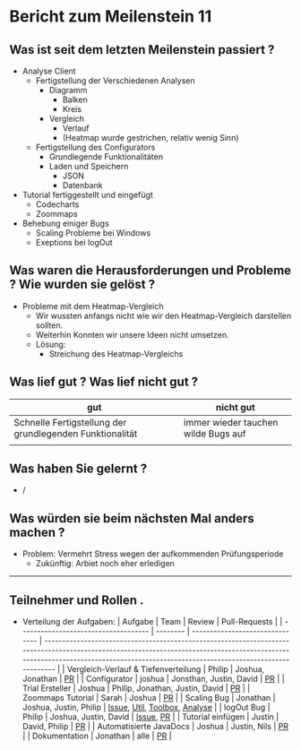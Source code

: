 # Bericht zum Meilenstein 11

## Was ist seit dem letzten Meilenstein passiert ?
- Analyse Client
    - Fertigstellung der Verschiedenen Analysen
        - Diagramm
            - Balken
            - Kreis
        - Vergleich
            - Verlauf
            - (Heatmap wurde gestrichen, relativ wenig Sinn)
    - Fertigstellung des Configurators
        - Grundlegende Funktionalitäten
        - Laden und Speichern
            - JSON
            - Datenbank
- Tutorial fertiggestellt und eingefügt
    - Codecharts
    - Zoommaps
- Behebung einiger Bugs
    - Scaling Probleme bei Windows
    - Exeptions bei logOut

## Was waren die Herausforderungen und Probleme ? Wie wurden sie gelöst ?
- Probleme mit dem Heatmap-Vergleich
    - Wir wussten anfangs nicht wie wir den Heatmap-Vergleich darstellen sollten.
    - Weiterhin Konnten wir unsere Ideen nicht umsetzen.
    - Lösung:
        - Streichung des Heatmap-Vergleichs

## Was lief gut ? Was lief nicht gut ?
| gut                                                      | nicht gut                           |
| -------------------------------------------------------- | ----------------------------------- |
| Schnelle Fertigstellung der grundlegenden Funktionalität | immer wieder tauchen wilde Bugs auf |
|                                                          |                                     |

## Was haben Sie gelernt ?
- /

## Was würden sie beim nächsten Mal anders machen ?
- Problem: Vermehrt Stress wegen der aufkommenden Prüfungsperiode
    - Zukünftig: Arbiet noch eher erledigen

---
## Teilnehmer und Rollen .

- Verteilung der Aufgaben:
    | Aufgabe                              | Team     | Review                          | Pull-Requests                                                                                                                                                                                                                     |
    | ------------------------------------ | -------- | ------------------------------- | --------------------------------------------------------------------------------------------------------------------------------------------------------------------------------------------------------------------------------- |
    | Vergleich-Verlauf & Tiefenverteilung | Philip   | Joshua, Jonathan                | [PR](https://github.com/weichware10/analyse/pull/9)                                                                                                                                                                               |
    | Configurator                         | joshua   | Jonsthan, Justin, David         | [PR](https://github.com/weichware10/analyse/pull/10)                                                                                                                                                                              |
    | Trial Ersteller                      | Joshua   | Philip, Jonathan, Justin, David | [PR](https://github.com/weichware10/analyse/pull/13)                                                                                                                                                                              |
    | Zoommaps Tutorial                    | Sarah    | Joshua                          | [PR](https://github.com/weichware10/dokumente/pull/18)                                                                                                                                                                            |
    | Scaling Bug                          | Jonathan | Joshua, Justin, Philip          | [Issue](https://github.com/weichware10/toolbox/issues/17), [Util](https://github.com/weichware10/util/pull/41), [Toolbox](https://github.com/weichware10/toolbox/pull/29), [Analyse](https://github.com/weichware10/analyse/pull/14) |
    | logOut Bug                           | Philip   | Joshua, Justin, David           | [Issue](https://github.com/weichware10/analyse/issues/11), [PR](https://github.com/weichware10/analyse/pull/12)                                                                                                                    |
    | Tutorial einfügen                    | Justin   | David, Philip                   | [PR](https://github.com/weichware10/toolbox/pull/28)                                                                                                                                                                              |
    | Automatisierte JavaDocs              | Joshua   | Justin, Nils                    | [PR](https://github.com/weichware10/dokumente/pull/19)                                                                                                                                                                            |
    | Dokumentation                        | Jonathan | alle                            | [PR](https://github.com/weichware10/meilensteine/pull/70)                                                                                                                                                                                                                                  |
